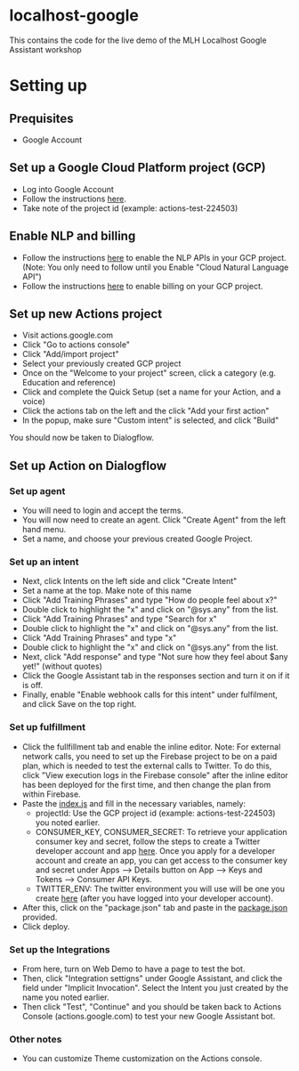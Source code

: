 # localhost-google
This contains the code for the live demo of the MLH Localhost Google Assistant workshop

# Setting up

## Prequisites
- Google Account

## Set up a Google Cloud Platform project (GCP)
- Log into Google Account
- Follow the instructions [here](https://cloud.google.com/resource-manager/docs/creating-managing-projects).
- Take note of the project id (example: actions-test-224503)

## Enable NLP and billing
- Follow the instructions [here](https://cloud.google.com/natural-language/docs/quickstart) to enable the NLP APIs in your GCP project. (Note: You only need to follow until you Enable "Cloud Natural Language API")
- Follow the instructions [here](https://cloud.google.com/billing/docs/how-to/modify-project) to enable billing on your GCP project.

## Set up new Actions project
- Visit actions.google.com
- Click "Go to actions console"
- Click "Add/import project"
- Select your previously created GCP project
- Once on the "Welcome to your project" screen, click a category (e.g. Education and reference)
- Click and complete the Quick Setup (set a name for your Action, and a voice)
- Click the actions tab on the left and the click "Add your first action"
- In the popup, make sure "Custom intent" is selected, and click "Build"

You should now be taken to Dialogflow. 

## Set up Action on Dialogflow

### Set up agent
- You will need to login and accept the terms. 
- You will now need to create an agent. Click "Create Agent" from the left hand menu.
- Set a name, and choose your previous created Google Project. 

### Set up an intent
- Next, click Intents on the left side and click "Create Intent"
- Set a name at the top. Make note of this name
- Click "Add Training Phrases" and type "How do people feel about x?"
- Double click to highlight the "x" and click on "@sys.any" from the list.
- Click "Add Training Phrases" and type "Search for x"
- Double click to highlight the "x" and click on "@sys.any" from the list.
- Click "Add Training Phrases" and type "x"
- Double click to highlight the "x" and click on "@sys.any" from the list.
- Next, click "Add response" and type "Not sure how they feel about $any yet!" (without quotes)
- Click the Google Assistant tab in the responses section and turn it on if it is off.
- Finally, enable "Enable webhook calls for this intent" under fulfilment, and click Save on the top right.

### Set up fulfillment
- Click the fullfillment tab and enable the inline editor. Note: For external network calls, you need to set up the Firebase project to be on a paid plan, which is needed to test the external calls to Twitter. To do this, click "View execution logs in the Firebase console" after the inline editor has been deployed for the first time, and then change the plan from within Firebase. 
- Paste the [index.js](https://github.com/MLH/localhost-google/blob/master/cloud-function/index.js) and fill in the necessary variables, namely:
  - projectId: Use the GCP project id (example: actions-test-224503) you noted earlier.
  - CONSUMER_KEY, CONSUMER_SECRET: To retrieve your application consumer key and secret, follow the steps to create a Twitter developer account and app [here](
https://developer.twitter.com/en/docs/basics/developer-portal/guides/apps.html). Once you apply for a developer account and create an app, you can get access to the consumer key and secret under Apps -->
Details button on App --> Keys and Tokens --> Consumer API Keys.
  - TWITTER_ENV: The twitter environment you will use will be one you create [here](https://developer.twitter.com/en/account/environments) (after you have logged into your developer account).
- After this, click on the "package.json" tab and paste in the [package.json](https://github.com/MLH/localhost-google/blob/master/cloud-function/package.json) provided.
- Click deploy.

### Set up the Integrations
- From here, turn on Web Demo to have a page to test the bot.
- Then, click "Integration settigns" under Google Assistant, and click the field under "Implicit Invocation". Select the Intent you just created by the name you noted earlier.
- Then click "Test", "Continue" and you should be taken back to Actions Console (actions.google.com) to test your new Google Assistant bot.

### Other notes
- You can customize Theme customization on the Actions console.
